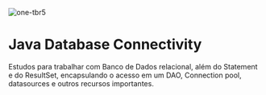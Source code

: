 ![one-tbr5](https://github.com/otthonleao/one-java-jdbc/assets/54039360/4501c097-b102-4759-ade0-dabc0ca393c4)
# Java Database Connectivity
Estudos para trabalhar com Banco de Dados relacional, além do Statement e do ResultSet, encapsulando o acesso em um DAO, Connection pool, datasources e outros recursos importantes.

